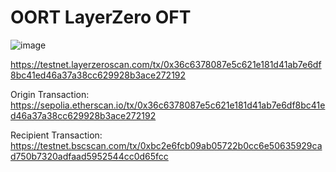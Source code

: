 # OORT LayerZero OFT

![image](https://github.com/user-attachments/assets/488f0cfe-509e-40b5-bd08-9b0521dac590)

https://testnet.layerzeroscan.com/tx/0x36c6378087e5c621e181d41ab7e6df8bc41ed46a37a38cc629928b3ace272192

Origin Transaction: https://sepolia.etherscan.io/tx/0x36c6378087e5c621e181d41ab7e6df8bc41ed46a37a38cc629928b3ace272192

Recipient Transaction: https://testnet.bscscan.com/tx/0xbc2e6fcb09ab05722b0cc6e50635929cad750b7320adfaad5952544cc0d65fcc
